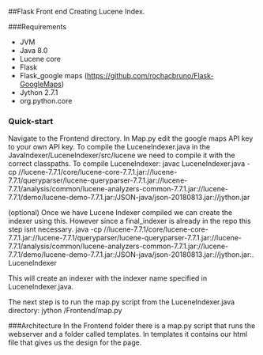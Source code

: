 ##Flask Front end Creating Lucene Index.

###Requirements
* JVM
* Java 8.0
* Lucene core
* Flask
* Flask_google maps (https://github.com/rochacbruno/Flask-GoogleMaps)
* Jython 2.7.1
* org.python.core

### Quick-start
Navigate to the Frontend directory. In Map.py edit the google maps API key to your own API key.
To compile the LuceneIndexer.java in the JavaIndexer/LuceneIndexer/src/lucene we need to compile it with the correct classpaths.
To compile LuceneIndexer:
javac LuceneIndexer.java -cp /<path to lucene7.7.1>/lucene-7.7.1/core/lucene-core-7.7.1.jar:/<path to lucene7.7.1>/lucene-7.7.1/queryparser/lucene-queryparser-7.7.1.jar:/<path to lucene7.7.1>/lucene-7.7.1/analysis/common/lucene-analyzers-common-7.7.1.jar:/<path to lucene7.7.1>/lucene-7.7.1/demo/lucene-demo-7.7.1.jar:/<path to JSON-java>JSON-java/json-20180813.jar:/<path to jython>/jython.jar  

(optional) Once we have Lucene Indexer compiled we can create the indexer using this. However since a final_indexer is already in the repo this step isnt necessary.
java -cp /<path to lucene7.7.1>/lucene-7.7.1/core/lucene-core-7.7.1.jar:/<path to lucene7.7.1>/lucene-7.7.1/queryparser/lucene-queryparser-7.7.1.jar:/<path to lucene7.7.1>/lucene-7.7.1/analysis/common/lucene-analyzers-common-7.7.1.jar:/<path to lucene7.7.1>/lucene-7.7.1/demo/lucene-demo-7.7.1.jar:/<path to JSON-java>JSON-java/json-20180813.jar:/<path to jython>/jython.jar:. LuceneIndexer    

This will create an indexer with the indexer name specified in LuceneIndexer.java.

The next step is to run the map.py script from the LuceneIndexer.java directory:
jython /Frontend/map.py


###Architecture
In the Frontend folder there is a map.py script that runs the webserver and a folder called templates.
In templates it contains our html file that gives us the design for the page.  

